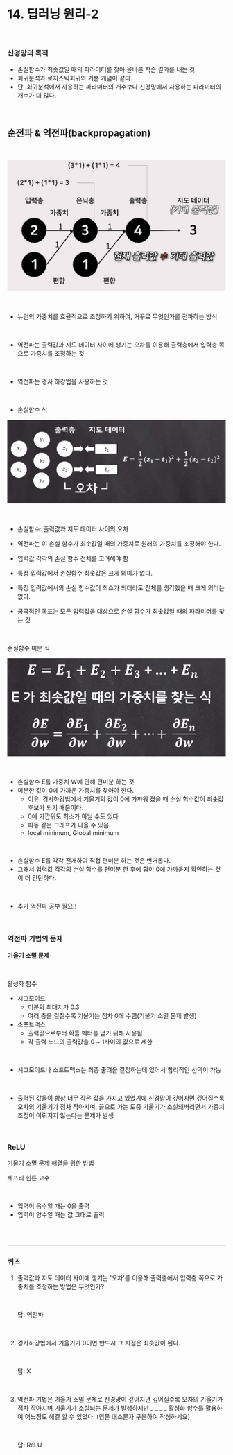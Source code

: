 # 14. 딥러닝 원리-2

<br/>

### 신경망의 목적

- 손실함수가 최솟값일 때의 파라미터를 찾아 올바른 학습 결과를 내는 것 
- 회귀분석과 로지스틱회귀와 기본 개념이 같다.
- 단, 회귀분석에서 사용하는 파라미터의 개수보다 신경망에서 사용하는 파라미터의 개수가 더 많다.



<br/>

## 순전파 & 역전파(backpropagation)

<br/>

![](./img/backpropagation-1.PNG)



<br/>

- 뉴런의 가중치를 효율적으로 조정하기 위하여, 거꾸로 무엇인가를 전파하는 방식

<br/>

- 역전파는 출력값과 지도 데이터 사이에 생기는 오차를 이용해 출력층에서 입력층 쪽으로 가중치를 조정하는 것

<br/>

- 역전파는 경사 하강법을 사용하는 것



<br/>

- 손실함수 식

![](./img/손실함수식.PNG)



<br/>

- 손실함수: 출력값과 지도 데이터 사이의 오차

- 역전파는 이 손실 함수가 최솟값일 때의 가중치로 원래의 가중치를 조정해야 한다.
- 입력값 각각의 손실 함수 전체를 고려해야 함

- 특정 입력값에서 손실함수 최솟값은 크게 의미가 없다.
- 특정 입력값에서의 손실 함수값이 최소가 되더라도 전체를 생각했을 때 크게 의미는 없다.
- 궁극적인 목표는 모든 입력값을 대상으로 손실 함수가 최솟값일 때의 파라미터를 찾는 것



<br/>

손실함수 미분 식

![](./img/손실함수미분.PNG)

<br/>

- 손실함수 E를 가중치 W에 관해 편미분 하는 것
- 미분한 값이 0에 가까운 가중치를 찾아야 한다.
  - 이유: 경사하강법에서 기울기의 값이 0에 가까워 졌을 때 손실 함수값이 최솟값 후보가 되기 때문이다.
  - 0에 가깝워도 최소가 아닐 수도 있다
  - 파동 같은 그래프가 나올 수 있음
  - local minimum, Global minimum

<br/>

- 손실함수 E를 각각 전개하여 직접 편미분 하는 것은 번거롭다.
- 그래서 입력값 각각의 손실 함수를 편미분 한 후에 합이 0에 가까운지 확인하는 것이 더 간단하다.

<br/>

- 추가 역전파 공부 필요!!



<br/>

### 역전파 기법의 문제

**기울기 소멸 문제**

<br/>

활성화 함수

- 시그모이드
  - 미분의 최대치가 0.3
  - 여러 층을 걸칠수록 기울기는 점차 0에 수렴(기울기 소멸 문제 발생)
- 소프트맥스
  - 출력값으로부터 확률 벡터를 얻기 위해 사용됨
  - 각 출력 노드의 출력값을 0 ~ 1사이의 값으로 제한

<br/>

- 시그모이드나 소프트맥스는 최종 출려을 결정하는데 있어서 합리적인 선택이 가능

<br/>

- 출력된 값들이 항상 너무 작은 값을 가지고 있었기에 신경망이 깊어지면 깊어질수록 오차의 기울기가 점차 작아지며, 끝으로 가는 도중 기울기가 소실돼버리면서 가중치 조정이 이뤄지지 않는다는 문제가 발생



<br/>

### ReLU

기울기 소멸 문제 해결을 위한 방법

제프리 힌튼 교수

<br/>

- 입력이 음수일 때는 0을 출력
- 입력이 양수일 때는 값 그대로 출력







<br/><br/>

-------------------------

### 퀴즈

1. 출력값과 지도 데이터 사이에 생기는 '오차'를 이용해 출력층에서 입력층 쪽으로 가중치를 조정하는 방법은 무엇인가?

   <br/>

   답:  역전파

   <br/>

2. 경사하강법에서 기울기가 0이면 반드시 그 지점은 최솟값이 된다.

   <br/>

   답: X

   <br/>

3. 역전파 기법은 기울기 소멸 문제로 신경망이 깊어지면 깊어질수록 오차의 기울기가 점차 작아지며 기울기가 소실되는 문제가 발생하지만 _ _ _ _ 활성화 함수를 활용하여 어느정도 해결 할 수 있었다. (영문 대소문자 구분하여 작성하세요)

   <br/>

   답: ReLU



<br/><br/>